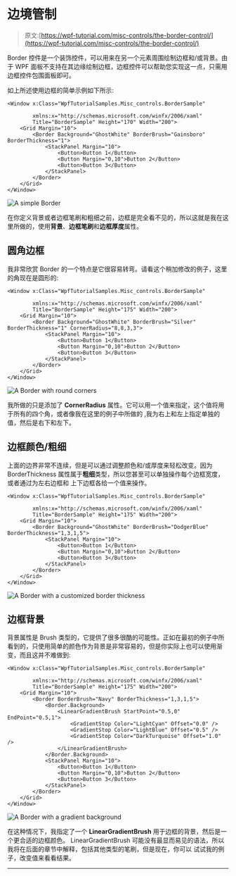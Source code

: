 # 边境管制

> 原文:[https://wpf-tutorial.com/misc-controls/the-border-control/](https://wpf-tutorial.com/misc-controls/the-border-control/)

Border 控件是一个装饰控件，可以用来在另一个元素周围绘制边框和/或背景。由于 WPF 面板不支持在其边缘绘制边框，边框控件可以帮助您实现这一点，只需用边框控件包围面板即可。

如上所述使用边框的简单示例如下所示:

```
<Window x:Class="WpfTutorialSamples.Misc_controls.BorderSample"

        xmlns:x="http://schemas.microsoft.com/winfx/2006/xaml"
        Title="BorderSample" Height="170" Width="200">
    <Grid Margin="10">
		<Border Background="GhostWhite" BorderBrush="Gainsboro" BorderThickness="1">
			<StackPanel Margin="10">
				<Button>Button 1</Button>
				<Button Margin="0,10">Button 2</Button>
				<Button>Button 3</Button>
			</StackPanel>
		</Border>
	</Grid>
</Window>
```

![](../Images/aa77f1e152589d923fb8ce57d359a306.png "A simple Border")

在你定义背景或者边框笔刷和粗细之前，边框是完全看不见的，所以这就是我在这里所做的，使用**背景**、**边框笔刷**和**边框厚度**属性。

## 圆角边框

<input type="hidden" name="IL_IN_ARTICLE">

我非常欣赏 Border 的一个特点是它很容易转弯。请看这个稍加修改的例子，这里的角现在是圆形的:

```
<Window x:Class="WpfTutorialSamples.Misc_controls.BorderSample"

        xmlns:x="http://schemas.microsoft.com/winfx/2006/xaml"
        Title="BorderSample" Height="175" Width="200">
    <Grid Margin="10">
		<Border Background="GhostWhite" BorderBrush="Silver" BorderThickness="1" CornerRadius="8,8,3,3">
			<StackPanel Margin="10">
				<Button>Button 1</Button>
				<Button Margin="0,10">Button 2</Button>
				<Button>Button 3</Button>
			</StackPanel>
		</Border>
	</Grid>
</Window>
```

![](../Images/a5deb24dfa157950584385000173888e.png "A Border with round corners")

我所做的只是添加了 **CornerRadius** 属性。它可以用一个值来指定，这个值将用于所有的四个角，或者像我在这里的例子中所做的 ,我为右上和左上指定单独的值，然后是右下和左下。

## 边框颜色/粗细

上面的边界非常不连续，但是可以通过调整颜色和/或厚度来轻松改变。因为 BorderThickness 属性属于**粗细**类型，所以您甚至可以单独操作每个边框宽度，或者通过为左右边框和 上下边框各给一个值来操作。

```
<Window x:Class="WpfTutorialSamples.Misc_controls.BorderSample"

        xmlns:x="http://schemas.microsoft.com/winfx/2006/xaml"
        Title="BorderSample" Height="175" Width="200">
    <Grid Margin="10">
		<Border Background="GhostWhite" BorderBrush="DodgerBlue" BorderThickness="1,3,1,5">
			<StackPanel Margin="10">
				<Button>Button 1</Button>
				<Button Margin="0,10">Button 2</Button>
				<Button>Button 3</Button>
			</StackPanel>
		</Border>
	</Grid>
</Window>
```

![](../Images/9cd1bc663eaa7aaa83fdfa48540810f1.png "A Border with a customized border thickness")

## 边框背景

背景属性是 Brush 类型的，它提供了很多很酷的可能性。正如在最初的例子中所看到的，只使用简单的颜色作为背景是非常容易的，但是你实际上也可以使用渐变，而且这并不难做到:

```
<Window x:Class="WpfTutorialSamples.Misc_controls.BorderSample"

        xmlns:x="http://schemas.microsoft.com/winfx/2006/xaml"
        Title="BorderSample" Height="175" Width="200">
    <Grid Margin="10">
		<Border BorderBrush="Navy" BorderThickness="1,3,1,5">
			<Border.Background>
				<LinearGradientBrush StartPoint="0.5,0" EndPoint="0.5,1">
					<GradientStop Color="LightCyan" Offset="0.0" />
					<GradientStop Color="LightBlue" Offset="0.5" />
					<GradientStop Color="DarkTurquoise" Offset="1.0" />
				</LinearGradientBrush>
			</Border.Background>
			<StackPanel Margin="10">
				<Button>Button 1</Button>
				<Button Margin="0,10">Button 2</Button>
				<Button>Button 3</Button>
			</StackPanel>
		</Border>
	</Grid>
</Window>
```

![](../Images/ef46bb8072f4c55d8721956bd4d90c2d.png "A Border with a gradient background")

在这种情况下，我指定了一个 **LinearGradientBrush** 用于边框的背景，然后是一个更合适的边框颜色。 LinearGradientBrush 可能没有最显而易见的语法，所以我将在后面的章节中解释，包括其他类型的笔刷，但是现在，你可以 试试我的例子，改变值来看看结果。

* * *